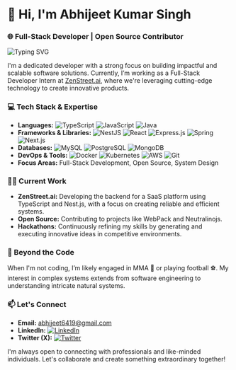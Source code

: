 




# 👋 Hi, I'm Abhijeet Kumar Singh

### 🌐 Full-Stack Developer | Open Source Contributor

![Typing SVG](https://readme-typing-svg.herokuapp.com?font=Roboto&color=%2336BCF7&size=24&center=true&vCenter=true&width=450&lines=Welcome+to+my+GitHub!+I'm+Abhijeet)

I'm a dedicated developer with a strong focus on building impactful and scalable software solutions. Currently, I’m working as a Full-Stack Developer Intern at [ZenStreet.ai](https://www.zenstreet.ai), where we're leveraging cutting-edge technology to create innovative products.

### 💻 Tech Stack & Expertise

- **Languages:** ![TypeScript](https://img.shields.io/badge/-TypeScript-007ACC?logo=typescript&logoColor=white) ![JavaScript](https://img.shields.io/badge/-JavaScript-F7DF1E?logo=javascript&logoColor=black) ![Java](https://img.shields.io/badge/-Java-007396?logo=java&logoColor=white)
- **Frameworks & Libraries:** ![NestJS](https://img.shields.io/badge/-NestJS-E0234E?logo=nestjs&logoColor=white) ![React](https://img.shields.io/badge/-React-61DAFB?logo=react&logoColor=white) ![Express.js](https://img.shields.io/badge/-Express.js-000000?logo=express&logoColor=white) ![Spring](https://img.shields.io/badge/-Spring-6DB33F?logo=spring&logoColor=white) ![Next.js](https://img.shields.io/badge/-Next.js-000000?logo=next.js&logoColor=white)
- **Databases:** ![MySQL](https://img.shields.io/badge/-MySQL-4479A1?logo=mysql&logoColor=white) ![PostgreSQL](https://img.shields.io/badge/-PostgreSQL-4169E1?logo=postgresql&logoColor=white) ![MongoDB](https://img.shields.io/badge/-MongoDB-47A248?logo=mongodb&logoColor=white)
- **DevOps & Tools:** ![Docker](https://img.shields.io/badge/-Docker-2496ED?logo=docker&logoColor=white) ![Kubernetes](https://img.shields.io/badge/-Kubernetes-326CE5?logo=kubernetes&logoColor=white) ![AWS](https://img.shields.io/badge/-AWS-232F3E?logo=amazon-aws&logoColor=white) ![Git](https://img.shields.io/badge/-Git-F05032?logo=git&logoColor=white)
- **Focus Areas:** Full-Stack Development, Open Source, System Design

### 👨‍💻 Current Work

- **ZenStreet.ai:** Developing the backend for a SaaS platform using TypeScript and Nest.js, with a focus on creating reliable and efficient systems.
- **Open Source:** Contributing to projects like WebPack and Neutralinojs.
- **Hackathons:** Continuously refining my skills by generating and executing innovative ideas in competitive environments.

### 🌱 Beyond the Code

When I'm not coding, I’m likely engaged in MMA 🥋 or playing football ⚽. My interest in complex systems extends from software engineering to understanding intricate natural systems.

### 📫 Let's Connect

- **Email:** [abhijeet6419@gmail.com](mailto:abhijeet6419@gmail.com)
- **LinkedIn:** [![LinkedIn](https://img.shields.io/badge/-LinkedIn-0077B5?logo=linkedin&logoColor=white)](https://www.linkedin.com/in/abhijeet-kumar-singh-softwaredeveloper/)
- **Twitter (X):** [![Twitter](https://img.shields.io/badge/-Twitter-1DA1F2?logo=twitter&logoColor=white)](https://x.com/Abhijeet_641)

I'm always open to connecting with professionals and like-minded individuals. Let's collaborate and create something extraordinary together!
